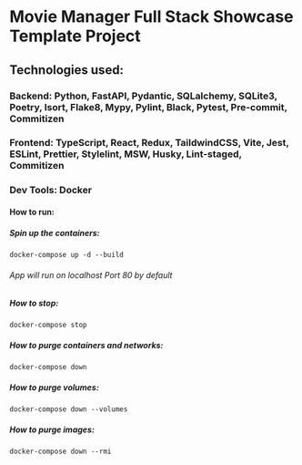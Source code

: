 # Movie Manager Full Stack Showcase Template Project

## Technologies used:

### Backend: Python, FastAPI, Pydantic, SQLalchemy, SQLite3, Poetry, Isort, Flake8, Mypy, Pylint, Black, Pytest, Pre-commit, Commitizen

### Frontend: TypeScript, React, Redux, TaildwindCSS, Vite, Jest, ESLint, Prettier, Stylelint, MSW, Husky, Lint-staged, Commitizen

### Dev Tools: Docker

#### How to run:

##### Spin up the containers:

    docker-compose up -d --build

###### App will run on localhost Port 80 by default

##### How to stop:

    docker-compose stop

##### How to purge containers and networks:

    docker-compose down

##### How to purge volumes:

    docker-compose down --volumes

##### How to purge images:

    docker-compose down --rmi
